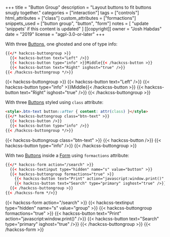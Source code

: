 +++
title = "Button Group"
description = "Layout buttons to fit buttons snugly together."
categories = ["interaction"]
tags = ["controls"]
html_attributes = ["class"]
custom_attributes = ["formactions"]
snippets_used = ["button group", "button", "form"]
notes = [
  "update 'snippets' if this content is updated"
]
[[copyright]]
  owner = "Josh Habdas"
  date = "2019"
  license = "agpl-3.0-or-later"
+++

With three [Buttons](../button), one ghosted and one of type info:

```html
{{</* hackcss-buttongroup >}}
  {{< hackcss-button text="Left" />}}
  {{< hackcss-button type="info" >}}Middle{{< /hackcss-button >}}
  {{< hackcss-button text="Right" isghost="true" />}}
{{< /hackcss-buttongroup */>}}
```

{{< hackcss-buttongroup >}}
  {{< hackcss-button text="Left" />}}
  {{< hackcss-button type="info" >}}Middle{{< /hackcss-button >}}
  {{< hackcss-button text="Right" isghost="true" />}}
{{< /hackcss-buttongroup >}}

With three [Buttons](../button) styled using `class` attribute:

```html
<style>.btn-text button::after { content: attr(class) }</style>
{{</* hackcss-buttongroup class="btn-text" >}}
  {{< hackcss-button />}}
  {{< hackcss-button type="info" />}}
{{< /hackcss-buttongroup */>}}
```

<style>.btn-text button::after { content: attr(class) }</style>
{{< hackcss-buttongroup class="btn-text" >}}
  {{< hackcss-button />}}
  {{< hackcss-button type="info" />}}
{{< /hackcss-buttongroup >}}

With two [Buttons](../button) inside a [Form](../form) using `formactions` attribute:

```html
{{</* hackcss-form action="/search" >}}
  {{< hackcss-textinput type="hidden" name="s" value="button" >}}
  {{< hackcss-buttongroup formactions="true" >}}
    {{< hackcss-button text="Print" action="javascript:window.print()" />}}
    {{< hackcss-button text="Search" type="primary" isghost="true" />}}
  {{< /hackcss-buttongroup >}}
{{< /hackcss-form */>}}
```

{{< hackcss-form action="/search" >}}
  {{< hackcss-textinput type="hidden" name="s" value="group" >}}
  {{< hackcss-buttongroup formactions="true" >}}
    {{< hackcss-button text="Print" action="javascript:window.print()" />}}
    {{< hackcss-button text="Search" type="primary" isghost="true" />}}
  {{< /hackcss-buttongroup >}}
{{< /hackcss-form >}}
